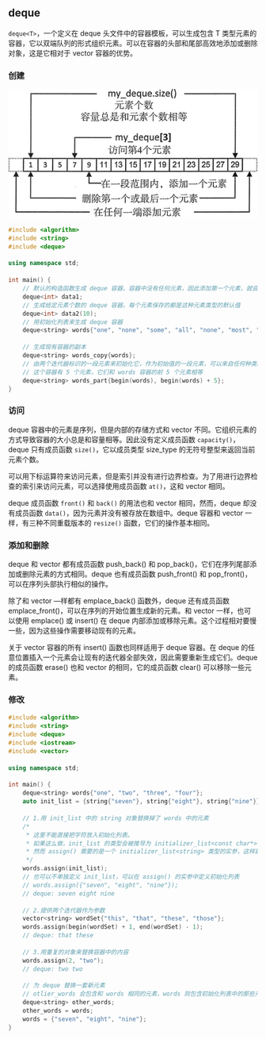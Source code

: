 ## deque

`deque<T>`，一个定义在 deque 头文件中的容器模板，可以生成包含 T 类型元素的容器，它以双端队列的形式组织元素。可以在容器的头部和尾部高效地添加或删除对象，这是它相对于 vector 容器的优势。

### 创建

![img](deque.assets/2-1P912112354246.jpg)

```c++
#include <algorithm>
#include <string>
#include <deque>

using namespace std;

int main() {
    // 默认的构造函数生成 deque 容器，容器中没有任何元素，因此添加第一个元素，就会导致内存的分配
    deque<int> data1;
    // 生成给定元素个数的 deque 容器，每个元素保存的都是这种元素类型的默认值
    deque<int> data2(10);
    // 用初始化列表来生成 deque 容器
    deque<string> words{"one", "none", "some", "all", "none", "most", "many"};

    // 生成现有容器的副本
    deque<string> words_copy{words};
    // 由两个迭代器标识的一段元素来初始化它，作为初始值的一段元素，可以来自任何种类的容器，不需要一定是 deque
    // 这个容器有 5 个元素，它们和 words 容器的前 5 个元素相等
    deque<string> words_part{begin(words), begin(words) + 5};
}
```

### 访问

deque 容器中的元素是序列，但是内部的存储方式和 vector 不同。它组织元素的方式导致容器的大小总是和容量相等。因此没有定义成员函数 `capacity()`，deque 只有成员函数 `size()`，它以成员类型 size_type 的无符号整型来返回当前元素个数。

可以用下标运算符来访问元素，但是索引并没有进行边界检查。为了用进行边界检查的索引来访问元素，可以选择使用成员函数 `at()`，这和 vector 相同。

deque 成员函数 `front()` 和 `back()` 的用法也和 vector 相同，然而，deque 却没有成员函数 `data()`，因为元素并没有被存放在数组中。deque 容器和 vector 一样，有三种不同重载版本的 `resize()` 函数，它们的操作基本相同。

### 添加和删除

deque 和 vector 都有成员函数 push_back() 和 pop_back()，它们在序列尾部添加或删除元素的方式相同。deque 也有成员函数 push_front() 和 pop_front()，可以在序列头部执行相似的操作。

除了和 vector —样都有 emplace_back() 函数外，deque 还有成员函数 emplace_front()，可以在序列的开始位置生成新的元素。和 vector 一样，也可以使用 emplace() 或 insert() 在 deque 内部添加或移除元素。这个过程相对要慢一些，因为这些操作需要移动现有的元素。

关于 vector 容器的所有 insert() 函数也同样适用于 deque 容器。在 deque 的任意位置插入一个元素会让现有的迭代器全部失效，因此需要重新生成它们。deque 的成员函数 erase() 也和 vector 的相同，它的成员函数 clear() 可以移除一些元素。

### 修改

```c++
#include <algorithm>
#include <string>
#include <deque>
#include <iostream>
#include <vector>

using namespace std;

int main() {
    deque<string> words{"one", "two", "three", "four"};
    auto init_list = {string{"seven"}, string{"eight"}, string{"nine"}};

    // 1.用 init_list 中的 string 对象替换掉了 words 中的元素
    /*
     * 这里不能直接把字符放入初始化列表。
     * 如果这么做，init_list 的类型会被推导为 initializer_list<const char*>，
     * 然而 assign() 需要的是一个 initializer_list<string> 类型的实参，这样就无法通过编译。
     */
    words.assign(init_list);
    // 也可以不单独定义 init_list，可以在 assign() 的实参中定义初始化列表
    // words.assign({"seven", "eight", "nine"});
    // deque: seven eight nine

    // 2.提供两个迭代器作为参数
    vector<string> wordSet{"this", "that", "these", "those"};
    words.assign(begin(wordSet) + 1, end(wordSet) - 1);
    // deque: that these

    // 3.用重复的对象来替换容器中的内容
    words.assign(2, "two");
    // deque: two two

    // 为 deque 替换一套新元素
    // otlier_words 会包含和 words 相同的元素，words 则包含初始化列表中的那些元素
    deque<string> other_words;
    other_words = words;
    words = {"seven", "eight", "nine"};
}
```